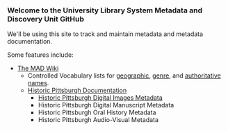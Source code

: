 ### Welcome to the University Library System Metadata and Discovery Unit GitHub

We'll be using this site to track and maintain metadata and metadata documentation.

Some features include:
- [The MAD Wiki](https://github.com/uls-mad/islandora_metadata/wiki)
	- Controlled Vocabulary lists for [geographic](https://github.com/uls-mad/islandora_metadata/wiki/geographic-headings), [genre](https://github.com/uls-mad/islandora_metadata/wiki/Genre-Terms-for-Historic-Pittsburgh-Digital-Objects), and [authoritative names](https://github.com/uls-mad/islandora_metadata/wiki/name-authorities).
	- [Historic Pittsburgh Documentation](https://github.com/uls-mad/islandora_metadata/wiki/Historic-Pittsburgh-Documentation)
		- [Historic Pittsburgh Digital Images Metadata](https://github.com/uls-mad/islandora_metadata/wiki/Digital-Images)
		- Historic Pittsburgh Digital Manuscript Metadata
		- Historic Pittsburgh Oral History Metadata
		- Historic Pittsburgh Audio-Visual Metadata

